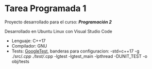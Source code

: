 # Tarea Programada 1

Proyecto desarrollado para el curso: _**Programación 2**_

Desarrollado en Ubuntu Linux con Visual Studio Code

* Lenguaje: C++17
* Compilador: GNU
* Tests: [GoogleTest](https://github.com/google/googletest), banderas para configuracion: -std=c++17 -g ./src/*.cpp ./test/*.cpp -lgtest -lgtest_main -lpthread  -DUNIT_TEST -o obj/tests
